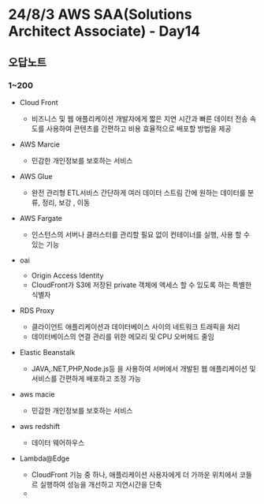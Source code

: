 # 24/8/3 AWS SAA(Solutions Architect Associate) - Day14

## 오답노트

### 1~200

- Cloud Front
  - 비즈니스 및 웹 애플리케이션 개발자에게 짧은 지연 시간과 빠른 데이터 전송 속도를 사용하여 콘텐츠를 간편하고 비용 효율적으로 배포할 방법을 제공

- AWS Marcie
  - 민감한 개인정보를 보호하는 서비스
- AWS Glue
  - 완전 관리형 ETL서비스 간단하게 여러 데이터 스트림 간에 원하는 데이터를 분류, 정리, 보강 , 이동
- AWS Fargate
  - 인스턴스의 서버나 클러스터를 관리할 필요 없이 컨테이너를 실행, 사용 할 수 있는 기능
- oai
  - Origin Access Identity
  - CloudFront가 S3에 저장된 private 객체에 액세스 할 수 있도록 하는 특별한 식별자

- RDS Proxy
  - 클라이언트 애플리케이션과 데이터베이스 사이의 네트워크 트래픽을 처리
  - 데이터베이스의 연결 관리를 위한 메모리 및 CPU 오버헤드 줄임


- Elastic Beanstalk
  - JAVA,.NET,PHP,Node.js등 을 사용하여 서버에서 개발된 웹 애플리케이션 및 서비스를 간편하게 배포하고 조정 가능

- aws macie
  - 민감한 개인정보를 보호하는 서비스
- aws redshift
  - 데이터 웨어하우스
- Lambda@Edge
  - CloudFront 기능 중 하나, 애플리케이션 사용자에게 더 가까운 위치에서 코들르 실행하여 성능을 개선하고 지연시간을 단축
  - 

